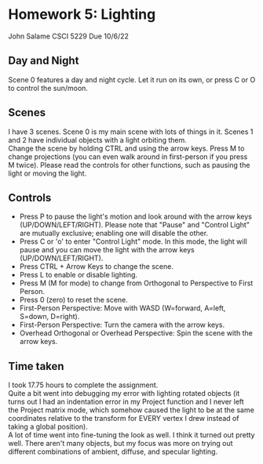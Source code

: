 # Homework 5: Lighting
John Salame
CSCI 5229
Due 10/6/22

## Day and Night
Scene 0 features a day and night cycle. Let it run on its own, or press C or O to control the sun/moon.

## Scenes
I have 3 scenes. Scene 0 is my main scene with lots of things in it. Scenes 1 and 2 have individual objects with a light orbiting them.  
Change the scene by holding CTRL and using the arrow keys. Press M to change projections (you can even walk around in first-person if you press M twice). Please read the controls for other functions, such as pausing the light or moving the light.

## Controls
* Press P to pause the light's motion and look around with the arrow keys (UP/DOWN/LEFT/RIGHT). Please note that "Pause" and "Control Light" are mutually exclusive; enabling one will disable the other.
* Press C or 'o' to enter "Control Light" mode. In this mode, the light will pause and you can move the light with the arrow keys (UP/DOWN/LEFT/RIGHT).
* Press CTRL + Arrow Keys to change the scene.
* Press L to enable or disable lighting.
* Press M (M for mode) to change from Orthogonal to Perspective to First Person.
* Press 0 (zero) to reset the scene.
* First-Person Perspective: Move with WASD (W=forward, A=left, S=down, D=right).
* First-Person Perspective: Turn the camera with the arrow keys.
* Overhead Orthogonal or Overhead Perspective: Spin the scene with the arrow keys.

## Time taken
I took 17.75 hours to complete the assignment.  
Quite a bit went into debugging my error with lighting rotated objects (it turns out I had an indentation error in my Project function and I never left the Project matrix mode, which somehow caused the light to be at the same coordinates relative to the transform for EVERY vertex I drew instead of taking a global position).  
A lot of time went into fine-tuning the look as well. I think it turned out pretty well. There aren't many objects, but my focus was more on trying out different combinations of ambient, diffuse, and specular lighting.

